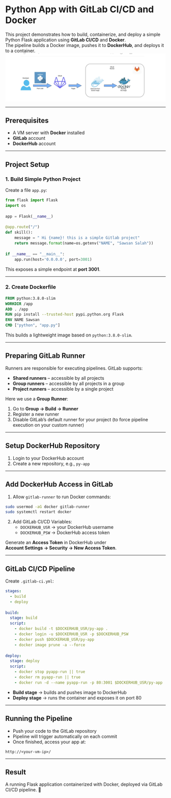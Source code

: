 # Python App with GitLab CI/CD and Docker

This project demonstrates how to build, containerize, and deploy a simple Python Flask application using **GitLab CI/CD** and **Docker**.  
The pipeline builds a Docker image, pushes it to **DockerHub**, and deploys it to a container.
![alt text](image.png)

---

## Prerequisites

- A VM server with **Docker** installed
- **GitLab** account
- **DockerHub** account

---

## Project Setup

### 1. Build Simple Python Project

Create a file `app.py`:

```python
from flask import Flask
import os

app = Flask(__name__)

@app.route("/")
def skill():
    message = " Hi {name}! this is a simple Gitlab project"
    return message.format(name=os.getenv("NAME", "Sawsan Salah"))

if __name__ == "__main__":
    app.run(host='0.0.0.0', port=3001)
```

This exposes a simple endpoint at **port 3001**.

---

### 2. Create Dockerfile

```dockerfile
FROM python:3.8.0-slim
WORKDIR /app
ADD . /app
RUN pip install --trusted-host pypi.python.org Flask
ENV NAME Sawsan
CMD ["python", "app.py"]
```

This builds a lightweight image based on `python:3.8.0-slim`.

---

## Preparing GitLab Runner

Runners are responsible for executing pipelines. GitLab supports:

- **Shared runners** – accessible by all projects
- **Group runners** – accessible by all projects in a group
- **Project runners** – accessible by a single project

Here we use a **Group Runner**:

1. Go to **Group → Build → Runner**
2. Register a new runner
3. Disable GitLab’s default runner for your project (to force pipeline execution on your custom runner)

---

## Setup DockerHub Repository

1. Login to your DockerHub account  
2. Create a new repository, e.g., `py-app`  

---

## Add DockerHub Access in GitLab

1. Allow `gitlab-runner` to run Docker commands:

```bash
sudo usermod -aG docker gitlab-runner
sudo systemctl restart docker
```

2. Add GitLab CI/CD Variables:
   - `DOCKERHUB_USR` → your DockerHub username
   - `DOCKERHUB_PSW` → DockerHub access token

Generate an **Access Token** in DockerHub under  
**Account Settings → Security → New Access Token**.

---

## GitLab CI/CD Pipeline

Create `.gitlab-ci.yml`:

```yaml
stages:
  - build
  - deploy

build:
  stage: build
  script: 
    - docker build -t $DOCKERHUB_USR/py-app .
    - docker login -u $DOCKERHUB_USR -p $DOCKERHUB_PSW
    - docker push $DOCKERHUB_USR/py-app
    - docker image prune -a --force

deploy:
  stage: deploy
  script:
    - docker stop pyapp-run || true
    - docker rm pyapp-run || true
    - docker run -d --name pyapp-run -p 80:3001 $DOCKERHUB_USR/py-app
```

- **Build stage** → builds and pushes image to DockerHub  
- **Deploy stage** → runs the container and exposes it on port 80  

---

## Running the Pipeline

- Push your code to the GitLab repository  
- Pipeline will trigger automatically on each commit  
- Once finished, access your app at:  

```
http://<your-vm-ip>/
```

---

## Result

A running Flask application containerized with Docker, deployed via GitLab CI/CD pipeline. 🚀
